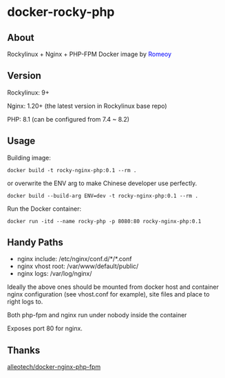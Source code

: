 # docker-rocky-php

## About

Rockylinux + Nginx + PHP-FPM Docker image by <font color=#0000FF>Romeoy</font>

## Version

Rockylinux: 9+

Nginx: 1.20+ (the latest version in Rockylinux base repo)

PHP: 8.1 (can be configured from 7.4 ~ 8.2)

## Usage

Building image:
```
docker build -t rocky-nginx-php:0.1 --rm .
```
or overwrite the ENV arg to make Chinese developer use perfectly. 
```
docker build --build-arg ENV=dev -t rocky-nginx-php:0.1 --rm .
```

Run the Docker container:
```
docker run -itd --name rocky-php -p 8080:80 rocky-nginx-php:0.1
```

## Handy Paths

* nginx include: /etc/nginx/conf.d/\*/*.conf
* nginx vhost root: /var/www/default/public/
* nginx logs: /var/log/nginx/

Ideally the above ones should be mounted from docker host
and container nginx configuration (see vhost.conf for example),
site files and place to right logs to.

Both php-fpm and nginx run under nobody inside the container

Exposes port 80 for nginx.

## Thanks

[alleotech\/docker-nginx-php-fpm](https://github.com/alleotech/docker-nginx-php-fpm)
